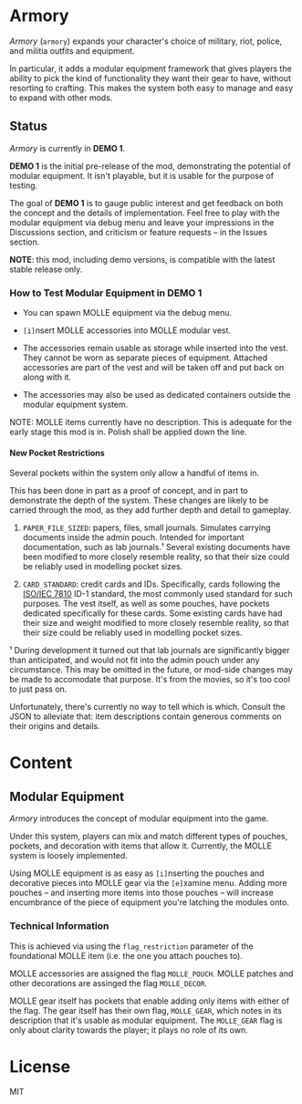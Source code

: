 # Armory

*Armory* (`armory`) expands your character's choice of military, riot, police, and militia outfits and equipment.

In particular, it adds a modular equipment framework that gives players the ability to pick the kind of functionality they want their gear to have, without resorting to crafting. This makes the system both easy to manage and easy to expand with other mods.


## Status

*Armory* is currently in **DEMO 1**.

**DEMO 1** is the initial pre-release of the mod, demonstrating the potential of modular equipment. It isn't playable, but it is usable for the purpose of testing.

The goal of **DEMO 1** is to gauge public interest and get feedback on both the concept and the details of implementation. Feel free to play with the modular equipment via debug menu and leave your impressions in the Discussions section, and criticism or feature requests – in the Issues section.

**NOTE**: this mod, including demo versions, is compatible with the latest stable release only.


### How to Test Modular Equipment in DEMO 1

* You can spawn MOLLE equipment via the debug menu.

* `[i]`nsert MOLLE accessories into MOLLE modular vest.

* The accessories remain usable as storage while inserted into the vest. They cannot be worn as separate pieces of equipment. Attached accessories are part of the vest and will be taken off and put back on along with it.

* The accessories may also be used as dedicated containers outside the modular equipment system.

NOTE: MOLLE items currently have no description. This is adequate for the early stage this mod is in. Polish shall be applied down the line.


#### New Pocket Restrictions

Several pockets within the system only allow a handful of items in.

This has been done in part as a proof of concept, and in part to demonstrate the depth of the system. These changes are likely to be carried through the mod, as they add further depth and detail to gameplay.

1. `PAPER_FILE_SIZED`: papers, files, small journals. Simulates carrying documents inside the admin pouch. Intended for important documentation, such as lab journals.¹ Several existing documents have been modified to more closely resemble reality, so that their size could be reliably used in modelling pocket sizes.

2. `CARD_STANDARD`: credit cards and IDs. Specifically, cards following the [ISO/IEC 7810](https://en.wikipedia.org/wiki/ISO/IEC_7810) ID-1 standard, the most commonly used standard for such purposes. The vest itself, as well as some pouches, have pockets dedicated specifically for these cards. Some existing cards have had their size and weight modified to more closely resemble reality, so that their size could be reliably used in modelling pocket sizes.

¹ During development it turned out that lab journals are significantly bigger than anticipated, and would not fit into the admin pouch under any circumstance. This may be omitted in the future, or mod-side changes may be made to accomodate that purpose. It's from the movies, so it's too cool to just pass on.

Unfortunately, there's currently no way to tell which is which. Consult the JSON to alleviate that: item descriptions contain generous comments on their origins and details.


# Content


## Modular Equipment

*Armory* introduces the concept of modular equipment into the game.

Under this system, players can mix and match different types of pouches, pockets, and decoration with items that allow it. Currently, the MOLLE system is loosely implemented.

Using MOLLE equipment is as easy as `[i]`nserting the pouches and decorative pieces into MOLLE gear via the `[e]`xamine menu. Adding more pouches – and inserting more items into those pouches – will increase encumbrance of the piece of equipment you're latching the modules onto.


### Technical Information

This is achieved via using the `flag_restriction` parameter of the foundational MOLLE item (i.e. the one you attach pouches to).

MOLLE accessories are assigned the flag `MOLLE_POUCH`. MOLLE patches and other decorations are assinged the flag `MOLLE_DECOR`.

MOLLE gear itself has pockets that enable adding only items with either of the flag. The gear itself has their own flag, `MOLLE_GEAR`, which notes in its description that it's usable as modular equipment. The `MOLLE_GEAR` flag is only about clarity towards the player; it plays no role of its own.


# License

MIT